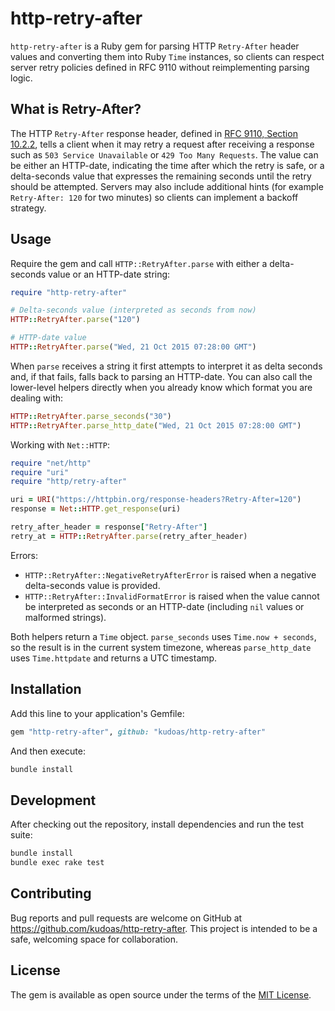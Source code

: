 # http-retry-after

`http-retry-after` is a Ruby gem for parsing HTTP `Retry-After` header values and converting them into Ruby `Time` instances, so clients can respect server retry policies defined in RFC 9110 without reimplementing parsing logic.

## What is Retry-After?

The HTTP `Retry-After` response header, defined in [RFC 9110, Section 10.2.2](https://www.rfc-editor.org/rfc/rfc9110.html#name-retry-after), tells a client when it may retry a request after receiving a response such as `503 Service Unavailable` or `429 Too Many Requests`. The value can be either an HTTP-date, indicating the time after which the retry is safe, or a delta-seconds value that expresses the remaining seconds until the retry should be attempted. Servers may also include additional hints (for example `Retry-After: 120` for two minutes) so clients can implement a backoff strategy.

## Usage

Require the gem and call `HTTP::RetryAfter.parse` with either a delta-seconds value or an HTTP-date string:

```ruby
require "http-retry-after"

# Delta-seconds value (interpreted as seconds from now)
HTTP::RetryAfter.parse("120")

# HTTP-date value
HTTP::RetryAfter.parse("Wed, 21 Oct 2015 07:28:00 GMT")
```

When `parse` receives a string it first attempts to interpret it as delta seconds and, if that fails, falls back to parsing an HTTP-date. You can also call the lower-level helpers directly when you already know which format you are dealing with:

```ruby
HTTP::RetryAfter.parse_seconds("30")
HTTP::RetryAfter.parse_http_date("Wed, 21 Oct 2015 07:28:00 GMT")
```

Working with `Net::HTTP`:

```ruby
require "net/http"
require "uri"
require "http/retry-after"

uri = URI("https://httpbin.org/response-headers?Retry-After=120")
response = Net::HTTP.get_response(uri)

retry_after_header = response["Retry-After"]
retry_at = HTTP::RetryAfter.parse(retry_after_header)
```

Errors:

- `HTTP::RetryAfter::NegativeRetryAfterError` is raised when a negative delta-seconds value is provided.
- `HTTP::RetryAfter::InvalidFormatError` is raised when the value cannot be interpreted as seconds or an HTTP-date (including `nil` values or malformed strings).

Both helpers return a `Time` object. `parse_seconds` uses `Time.now + seconds`, so the result is in the current system timezone, whereas `parse_http_date` uses `Time.httpdate` and returns a UTC timestamp.

## Installation

Add this line to your application's Gemfile:

```ruby
gem "http-retry-after", github: "kudoas/http-retry-after"
```

And then execute:

```sh
bundle install
```

## Development

After checking out the repository, install dependencies and run the test suite:

```sh
bundle install
bundle exec rake test
```

## Contributing

Bug reports and pull requests are welcome on GitHub at https://github.com/kudoas/http-retry-after. This project is intended to be a safe, welcoming space for collaboration.

## License

The gem is available as open source under the terms of the [MIT License](LICENSE.txt).
